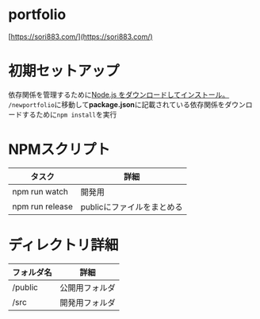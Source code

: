 # portfolio
[https://sori883.com/](https://sori883.com/)  

# 初期セットアップ
依存関係を管理するために[Node.js をダウンロードしてインストール。](https://nodejs.org/ja/)  
`/newportfolio`に移動して**package.json**に記載されている依存関係をダウンロードするために`npm install`を実行  

# NPMスクリプト
| タスク | 詳細 |
----|---- 
| npm run watch | 開発用 |
| npm run release | publicにファイルをまとめる |

# ディレクトリ詳細
| フォルダ名 | 詳細 |
----|---- 
| /public | 公開用フォルダ |
| /src | 開発用フォルダ |